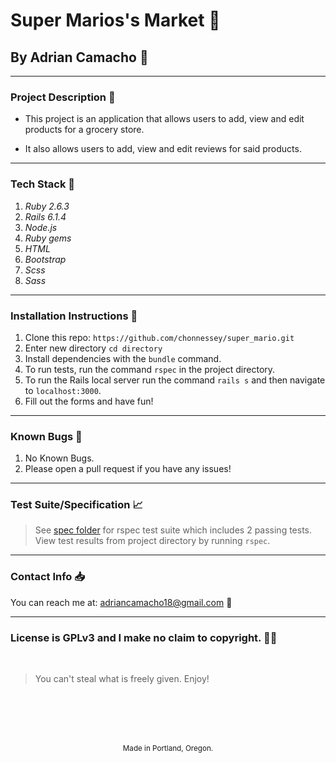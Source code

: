 # Super Marios's Market :convenience_store:
## By Adrian Camacho :electric_plug:

---

### Project Description :pencil:

* This project is an application that allows users to add, view and edit products for a grocery store.

* It also allows users to add, view and edit reviews for said products.
---
### Tech Stack :floppy_disk:
1. _Ruby 2.6.3_
2. _Rails 6.1.4_
3. _Node.js_
4. _Ruby gems_
5. _HTML_
6. _Bootstrap_
7. _Scss_
8. _Sass_
---
### Installation Instructions :pushpin:
1. Clone this repo: `https://github.com/chonnessey/super_mario.git`
2. Enter new directory `cd directory`
3. Install dependencies with the `bundle` command.
4. To run tests, run the command `rspec` in the project directory.
5. To run the Rails local server run the command `rails s` and then navigate to `localhost:3000`.
6. Fill out the forms and have fun!
---
### Known Bugs :bug:
1. No Known Bugs.
2. Please open a pull request if you have any issues!
---
### Test Suite/Specification :chart_with_upwards_trend:

> See [spec folder](https://github.com/chonnessey/super_mario/tree/main/spec) for rspec test suite which includes 2 passing tests. View test results from project directory by running `rspec`.
---
### Contact Info :inbox_tray:

You can reach me at: <adriancamacho18@gmail.com> :rocket:
___
### License is GPLv3 and I make no claim to copyright. :guardsman:
<br />

> You can't steal what is freely given. Enjoy!

<br />
<br />
<br />
<br />
<p align="center">
  <small>Made in Portland, Oregon.</small>
</p>

